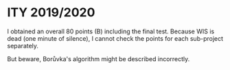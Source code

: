 # ITY 2019/2020
I obtained an overall 80 points (B) including the final test.
Because WIS is dead (one minute of silence), I cannot check the points for each sub-project separately.

But beware, Borůvka's algorithm might be described incorrectly.